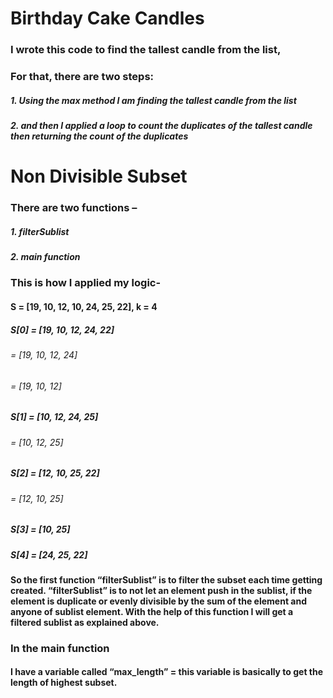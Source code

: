 # Birthday Cake Candles 

### I wrote this code to find the tallest candle from the list,
### For that, there are two steps:
#####  1. Using the max method I am finding the tallest candle from the list
#####  2. and then I applied a loop to count the duplicates of the tallest candle then returning the count of the duplicates



# Non Divisible Subset 

### There are two functions –
##### 1. filterSublist
##### 2. main function

### This is how I applied my logic-
#### S = [19, 10, 12, 10, 24, 25, 22],  k = 4
##### S[0] = [19, 10, 12, 24, 22]
######     = [19, 10, 12, 24]
######     = [19, 10, 12]
##### S[1] = [10, 12, 24, 25]
######     = [10, 12, 25]
##### S[2] = [12, 10, 25, 22]
######     = [12, 10, 25]
##### S[3] = [10, 25]
##### S[4] = [24, 25, 22]

#### So the first function “filterSublist” is to filter the subset each time getting created. “filterSublist” is to not let an element push in the sublist, if the element is duplicate or evenly divisible by the sum of the element and anyone of sublist element. With the help of this function I will get a filtered sublist as explained above.

### In the main function
#### I have a variable called “max_length” = this variable is basically to get the length of highest subset.


